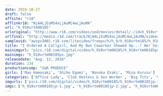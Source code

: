 ```yaml
---
date: 2018-10-27
draft: false
affsite: "r18"
afflinkr18: "NjA4LjEuMS4xLjAuMC4wLjAuMA"
url: "h_910vrtm00185"
urloriginal: "http://www.r18.com/videos/vod/movies/detail/-/id=h_910vrtm00185"
urlfinal: "http://media.r18.com/track/NjA4LjEuMS4xLjAuMC4wLjAuMA/videos/vod/movies/detail/-/id=h_910vrtm00185"
samplevid: "awspv3001.r18.com/litevideo/freepv/h/h_9/h_910vrtm185/h_910vrtm185_dmb_w.mp4"
title: "I Ordered A Callgirl, And My Own Coworker Showed Up...! Her Services Only Included Thigh Sex, But I Forced Her Into A Real Fuck By Threatening To Report Her To The Company! She's A Hard-Working Girl But She Loves Cock Just As Much As Any Other Slut! She Took Off The Condom And Fucked Me Cowgirl, Too! Then Took My Creampie!"
mainimgurl: "pics.r18.com/digital/video/h_910vrtm00185/h_910vrtm00185ps.jpg"
mainimgs: "h_910vrtm00185ps.jpg"
releasedate: "Aug. 12, 2016"
duration: 234
productioncomp: "V&R PRODUCE"
girls: ['Mao Hamasaki', 'Shiho Egami', 'Nonoka Ozaki', 'Misa Kurusu']
categories: ['Office Lady', 'Club Hostess & Sex Worker', 'Big Tits', 'Variety', 'Hi-Def']
imgurls: ['pics.r18.com/digital/video/h_910vrtm00185/h_910vrtm00185jp-1.jpg', 'pics.r18.com/digital/video/h_910vrtm00185/h_910vrtm00185jp-2.jpg', 'pics.r18.com/digital/video/h_910vrtm00185/h_910vrtm00185jp-3.jpg', 'pics.r18.com/digital/video/h_910vrtm00185/h_910vrtm00185jp-4.jpg', 'pics.r18.com/digital/video/h_910vrtm00185/h_910vrtm00185jp-5.jpg', 'pics.r18.com/digital/video/h_910vrtm00185/h_910vrtm00185jp-6.jpg', 'pics.r18.com/digital/video/h_910vrtm00185/h_910vrtm00185jp-7.jpg', 'pics.r18.com/digital/video/h_910vrtm00185/h_910vrtm00185jp-8.jpg', 'pics.r18.com/digital/video/h_910vrtm00185/h_910vrtm00185jp-9.jpg', 'pics.r18.com/digital/video/h_910vrtm00185/h_910vrtm00185jp-10.jpg', 'pics.r18.com/digital/video/h_910vrtm00185/h_910vrtm00185jp-11.jpg', 'pics.r18.com/digital/video/h_910vrtm00185/h_910vrtm00185jp-12.jpg', 'pics.r18.com/digital/video/h_910vrtm00185/h_910vrtm00185jp-13.jpg', 'pics.r18.com/digital/video/h_910vrtm00185/h_910vrtm00185jp-14.jpg', 'pics.r18.com/digital/video/h_910vrtm00185/h_910vrtm00185jp-15.jpg', 'pics.r18.com/digital/video/h_910vrtm00185/h_910vrtm00185jp-16.jpg', 'pics.r18.com/digital/video/h_910vrtm00185/h_910vrtm00185jp-17.jpg', 'pics.r18.com/digital/video/h_910vrtm00185/h_910vrtm00185jp-18.jpg', 'pics.r18.com/digital/video/h_910vrtm00185/h_910vrtm00185jp-19.jpg']
imgs: ['h_910vrtm00185jp-1.jpg', 'h_910vrtm00185jp-2.jpg', 'h_910vrtm00185jp-3.jpg', 'h_910vrtm00185jp-4.jpg', 'h_910vrtm00185jp-5.jpg', 'h_910vrtm00185jp-6.jpg', 'h_910vrtm00185jp-7.jpg', 'h_910vrtm00185jp-8.jpg', 'h_910vrtm00185jp-9.jpg', 'h_910vrtm00185jp-10.jpg', 'h_910vrtm00185jp-11.jpg', 'h_910vrtm00185jp-12.jpg', 'h_910vrtm00185jp-13.jpg', 'h_910vrtm00185jp-14.jpg', 'h_910vrtm00185jp-15.jpg', 'h_910vrtm00185jp-16.jpg', 'h_910vrtm00185jp-17.jpg', 'h_910vrtm00185jp-18.jpg', 'h_910vrtm00185jp-19.jpg']
---
```

